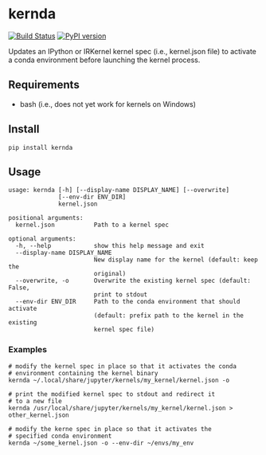 # kernda

[![Build Status](https://travis-ci.org/parente/conda-mirror.svg?branch=master)](https://travis-ci.org/parente/conda-mirror)
[![PyPI version](https://badge.fury.io/py/kernda.svg)](https://badge.fury.io/py/kernda)

Updates an IPython or IRKernel kernel spec (i.e., kernel.json file) to activate a conda environment before launching the kernel process.

## Requirements

* bash (i.e., does not yet work for kernels on Windows)

## Install

`pip install kernda`

## Usage

```
usage: kernda [-h] [--display-name DISPLAY_NAME] [--overwrite]
              [--env-dir ENV_DIR]
              kernel.json

positional arguments:
  kernel.json           Path to a kernel spec

optional arguments:
  -h, --help            show this help message and exit
  --display-name DISPLAY_NAME
                        New display name for the kernel (default: keep the
                        original)
  --overwrite, -o       Overwrite the existing kernel spec (default: False,
                        print to stdout
  --env-dir ENV_DIR     Path to the conda environment that should activate
                        (default: prefix path to the kernel in the existing
                        kernel spec file)
```

### Examples

```
# modify the kernel spec in place so that it activates the conda
# environment containing the kernel binary
kernda ~/.local/share/jupyter/kernels/my_kernel/kernel.json -o

# print the modified kernel spec to stdout and redirect it
# to a new file
kernda /usr/local/share/jupyter/kernels/my_kernel/kernel.json > other_kernel.json

# modify the kerne spec in place so that it activates the
# specified conda environment
kernda ~/some_kernel.json -o --env-dir ~/envs/my_env
```
